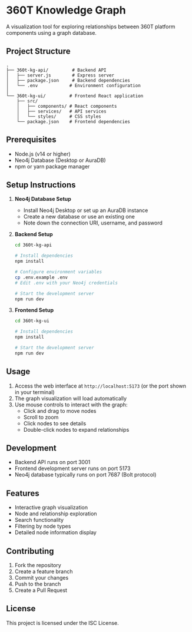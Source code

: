 # 360T Knowledge Graph

A visualization tool for exploring relationships between 360T platform components using a graph database.

## Project Structure

```
.
├── 360t-kg-api/         # Backend API
│   ├── server.js        # Express server
│   ├── package.json     # Backend dependencies
│   └── .env            # Environment configuration
│
└── 360t-kg-ui/         # Frontend React application
    ├── src/
    │   ├── components/ # React components
    │   ├── services/   # API services
    │   └── styles/     # CSS styles
    └── package.json    # Frontend dependencies
```

## Prerequisites

- Node.js (v14 or higher)
- Neo4j Database (Desktop or AuraDB)
- npm or yarn package manager

## Setup Instructions

1. **Neo4j Database Setup**
   - Install Neo4j Desktop or set up an AuraDB instance
   - Create a new database or use an existing one
   - Note down the connection URI, username, and password

2. **Backend Setup**
   ```bash
   cd 360t-kg-api
   
   # Install dependencies
   npm install
   
   # Configure environment variables
   cp .env.example .env
   # Edit .env with your Neo4j credentials
   
   # Start the development server
   npm run dev
   ```

3. **Frontend Setup**
   ```bash
   cd 360t-kg-ui
   
   # Install dependencies
   npm install
   
   # Start the development server
   npm run dev
   ```

## Usage

1. Access the web interface at `http://localhost:5173` (or the port shown in your terminal)
2. The graph visualization will load automatically
3. Use mouse controls to interact with the graph:
   - Click and drag to move nodes
   - Scroll to zoom
   - Click nodes to see details
   - Double-click nodes to expand relationships

## Development

- Backend API runs on port 3001
- Frontend development server runs on port 5173
- Neo4j database typically runs on port 7687 (Bolt protocol)

## Features

- Interactive graph visualization
- Node and relationship exploration
- Search functionality
- Filtering by node types
- Detailed node information display

## Contributing

1. Fork the repository
2. Create a feature branch
3. Commit your changes
4. Push to the branch
5. Create a Pull Request

## License

This project is licensed under the ISC License. 